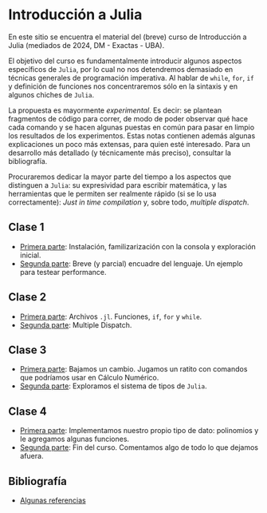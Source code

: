 # Introducción a Julia

En este sitio se encuentra el material del (breve) curso de Introducción a Julia (mediados de 2024, DM - Exactas - UBA).

El objetivo del curso es fundamentalmente introducir algunos aspectos específicos de `Julia`, por lo cual no nos detendremos demasiado en técnicas generales de programación imperativa. Al hablar de `while`, `for`, `if` y definición de funciones nos concentraremos sólo en la sintaxis y en algunos chiches de `Julia`. 

La propuesta es mayormente _experimental_. Es decir: se plantean fragmentos de código para correr, de modo de poder observar qué hace cada comando y se hacen algunas puestas en común para pasar en limpio los resultados de los experimentos. Estas notas contienen además algunas explicaciones un poco más extensas, para quien esté interesado. Para un desarrollo más detallado (y técnicamente más preciso), consultar la bibliografía.
  
Procuraremos dedicar la mayor parte del tiempo a los aspectos que distinguen a `Julia`: su expresividad para escribir matemática, y las herramientas que le permiten ser realmente rápido (si se lo usa correctamente): _Just in time compilation_ y, sobre todo, _multiple dispatch_.

## Clase 1

+ [Primera parte](https://iojea.github.io/curso-julia/clase-1/clase-1-1): Instalación, familizarización con la consola y exploración inicial.
+ [Segunda parte](https://iojea.github.io/curso-julia/clase-1/clase-1-2): Breve (y parcial) encuadre del lenguaje. Un ejemplo para testear performance. 

## Clase 2

+ [Primera parte](https://iojea.github.io/curso-julia/clase-2/clase-2-1): Archivos `.jl`. Funciones, `if`, `for` y `while`.
+ [Segunda parte](https://iojea.github.io/curso-julia/clase-2/clase-2-2): Multiple Dispatch.


## Clase 3

+ [Primera parte](https://iojea.github.io/curso-julia/clase-3/clase-3-1): Bajamos un cambio. Jugamos un ratito con comandos que podríamos usar en Cálculo Numérico. 
+ [Segunda parte](https://iojea.github.io/curso-julia/clase-3/clase-3-2): Exploramos el sistema de tipos de `Julia`.


## Clase 4

+ [Primera parte](https://iojea.github.io/curso-julia/clase-4/clase-4-1): Implementamos nuestro propio tipo de dato: polinomios y le agregamos algunas funciones. 
+ [Segunda parte](https://iojea.github.io/curso-julia/clase-4/clase-4-2): Fin del curso. Comentamos algo de todo lo que dejamos afuera.

## Bibliografía

+ [Algunas referencias](https://iojea.github.io/curso-julia/biblio)

